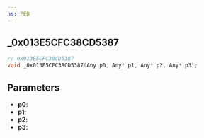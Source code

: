 ```yaml
---
ns: PED
---
```

## _0x013E5CFC38CD5387

```c
// 0x013E5CFC38CD5387
void _0x013E5CFC38CD5387(Any p0, Any* p1, Any* p2, Any* p3);
```


## Parameters
* **p0**: 
* **p1**: 
* **p2**: 
* **p3**: 

